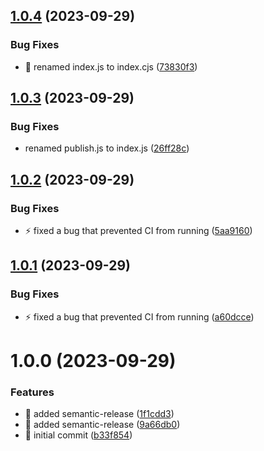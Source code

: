 ## [1.0.4](https://github.com/tomerh2001/semantic-release-gitlab-merge-request/compare/v1.0.3...v1.0.4) (2023-09-29)


### Bug Fixes

* :truck: renamed index.js to index.cjs ([73830f3](https://github.com/tomerh2001/semantic-release-gitlab-merge-request/commit/73830f3a4b95792c175ed15ff20d329485bc2b95))

## [1.0.3](https://github.com/tomerh2001/semantic-release-gitlab-merge-request/compare/v1.0.2...v1.0.3) (2023-09-29)


### Bug Fixes

* renamed publish.js to index.js ([26ff28c](https://github.com/tomerh2001/semantic-release-gitlab-merge-request/commit/26ff28c13af5aa839d335951a2a6551d2c4903f3))

## [1.0.2](https://github.com/tomerh2001/semantic-release-gitlab-merge-request/compare/v1.0.1...v1.0.2) (2023-09-29)


### Bug Fixes

* :zap: fixed a bug that prevented CI from running ([5aa9160](https://github.com/tomerh2001/semantic-release-gitlab-merge-request/commit/5aa9160ec74025275ee8f1ad8bcfb585af0a1a0c))

## [1.0.1](https://github.com/tomerh2001/semantic-release-gitlab-merge-request/compare/v1.0.0...v1.0.1) (2023-09-29)


### Bug Fixes

* :zap: fixed a bug that prevented CI from running ([a60dcce](https://github.com/tomerh2001/semantic-release-gitlab-merge-request/commit/a60dcce35c6309eb1694398663970d610b0967d7))

# 1.0.0 (2023-09-29)


### Features

* :rocket: added semantic-release ([1f1cdd3](https://github.com/tomerh2001/semantic-release-gitlab-merge-request/commit/1f1cdd3e740521e4709600bb4b4c5b1aa8350a13))
* :rocket: added semantic-release ([9a66db0](https://github.com/tomerh2001/semantic-release-gitlab-merge-request/commit/9a66db0d3a03860f850d26e6811413b28cfd6806))
* :rocket: initial commit ([b33f854](https://github.com/tomerh2001/semantic-release-gitlab-merge-request/commit/b33f8549a5bbdafd16b95e991332b9db19844da4))
